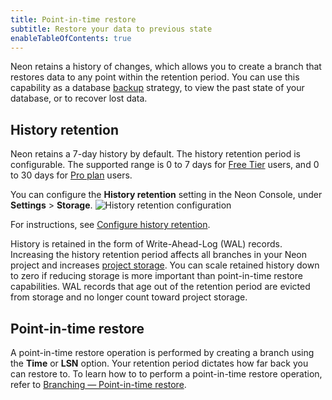 ```yaml
---
title: Point-in-time restore
subtitle: Restore your data to previous state
enableTableOfContents: true
---
```


Neon retains a history of changes, which allows you to create a branch that restores data to any point within the retention period. You can use this capability as a database [backup](/docs/manage/backups) strategy, to view the past state of your database, or to recover lost data.

## History retention

Neon retains a 7-day history by default. The history retention period is configurable. The supported range is 0 to 7 days for [Free Tier](/docs/introduction/free-tier) users, and 0 to 30 days for [Pro plan](/docs/introduction/pro-plan) users.

You can configure the **History retention** setting in the Neon Console, under **Settings** > **Storage**.
![History retention configuration](/docs/relnotes/history_retention.png)

For instructions, see [Configure history retention](/docs/manage/projects#configure-history-retention).

History is retained in the form of Write-Ahead-Log (WAL) records. Increasing the history retention period affects all branches in your Neon project and increases [project storage](/docs/introduction/billing#project-storage). You can scale retained history down to zero if reducing storage is more important than point-in-time restore capabilities. WAL records that age out of the retention period are evicted from storage and no longer count toward project storage.

## Point-in-time restore

A point-in-time restore operation is performed by creating a branch using the **Time** or **LSN** option. Your retention period dictates how far back you can restore to. To learn how to to perform a point-in-time restore operation, refer to [Branching — Point-in-time restore](https://neon.tech/docs/guides/branching-pitr).
